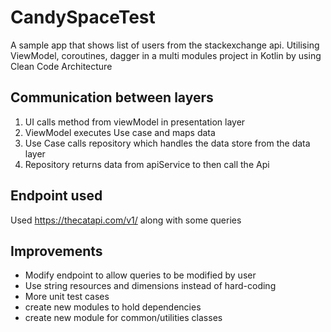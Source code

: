 # CandySpaceTest

A sample app that shows list of users from the stackexchange api. Utilising ViewModel, coroutines, dagger in a multi modules project in Kotlin by using Clean Code Architecture 

## Communication between layers
1. UI calls method from viewModel in presentation layer
2. ViewModel executes Use case and maps data
3. Use Case calls repository which handles the data store from the data layer 
4. Repository returns data from apiService to then call the Api

## Endpoint used 
Used https://thecatapi.com/v1/ along with some queries

## Improvements
* Modify endpoint to allow queries to be modified by user
* Use string resources and dimensions instead of hard-coding 
* More unit test cases
* create new modules to hold dependencies
* create new module for common/utilities classes
